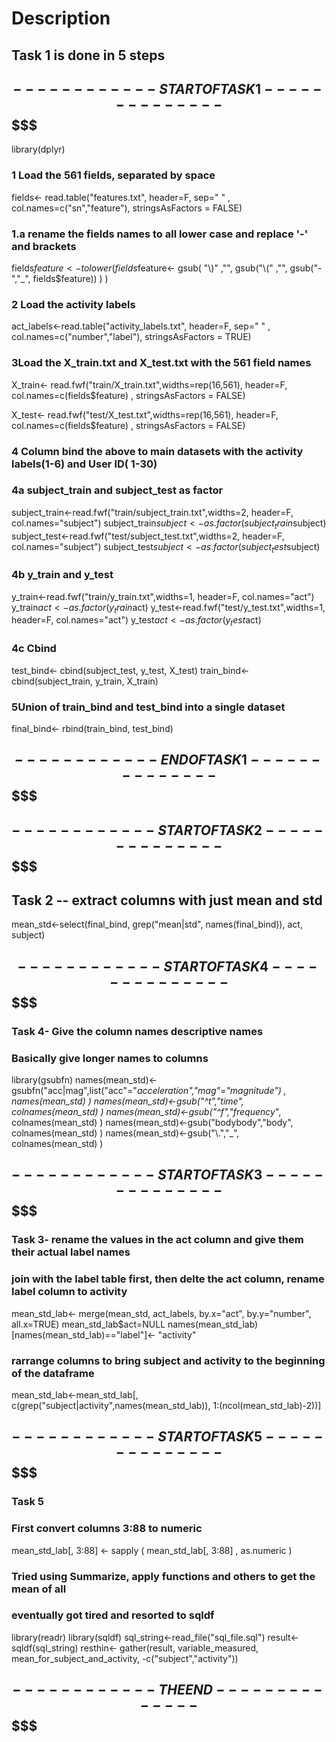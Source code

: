 # Description

## Task 1 is done  in 5 steps
## $$$$$$$$$$ ------------START OF TASK 1 -------------- $$$$$

library(dplyr)

### 1 Load the 561 fields, separated by space
fields<- read.table("features.txt", header=F, sep=" "
                    , col.names=c("sn","feature"), stringsAsFactors = FALSE)
### 1.a  rename the fields names to all lower case and replace '-' and brackets
fields$feature<- tolower(  fields$feature<- gsub( "\\)" ,"", gsub("\\(" ,"", gsub("-","_", fields$feature)) ) )

### 2 Load the activity labels
act_labels<-read.table("activity_labels.txt", header=F, sep=" "
                       , col.names=c("number","label"), stringsAsFactors = TRUE)

### 3Load the X_train.txt and X_test.txt with the 561 field names
X_train<- read.fwf("train/X_train.txt",widths=rep(16,561), header=F, col.names=c(fields$feature) 
                   , stringsAsFactors = FALSE)

X_test<- read.fwf("test/X_test.txt",widths=rep(16,561), header=F, col.names=c(fields$feature) 
                   , stringsAsFactors = FALSE)
### 4 Column bind the above to main datasets with the activity labels(1-6) and User ID( 1-30)

### 4a subject_train and subject_test as factor
subject_train<-read.fwf("train/subject_train.txt",widths=2, header=F, col.names="subject")
subject_train$subject<- as.factor(subject_train$subject)
subject_test<-read.fwf("test/subject_test.txt",widths=2, header=F, col.names="subject")
subject_test$subject<- as.factor(subject_test$subject)
### 4b y_train and y_test
y_train<-read.fwf("train/y_train.txt",widths=1, header=F, col.names="act")
y_train$act<- as.factor(y_train$act)
y_test<-read.fwf("test/y_test.txt",widths=1, header=F, col.names="act")
y_test$act<- as.factor(y_test$act)
### 4c  Cbind
test_bind<- cbind(subject_test, y_test, X_test)
train_bind<- cbind(subject_train, y_train, X_train)
### 5Union of train_bind and test_bind into a single dataset 
final_bind<- rbind(train_bind, test_bind)

## $$$$$$$$$$ ------------END OF TASK 1 -------------- $$$$$


## $$$$$$$$$$ ------------START OF TASK 2 -------------- $$$$$


## Task 2 -- extract columns with just mean and std
mean_std<-select(final_bind, grep("mean|std", names(final_bind)), act, subject)

## $$$$$$$$$$ ------------START OF TASK 4 -------------- $$$$$

### Task 4- Give the column names descriptive names
###  Basically give longer names to columns
library(gsubfn)
names(mean_std)<- gsubfn("acc|mag",list("acc"="_acceleration","mag"="_magnitude") , names(mean_std) )
names(mean_std)<-gsub("^t","time_", colnames(mean_std) )
names(mean_std)<-gsub("^f","frequency_", colnames(mean_std) )
names(mean_std)<-gsub("bodybody","body", colnames(mean_std) )
names(mean_std)<-gsub("\\.","_", colnames(mean_std) )

## $$$$$$$$$$ ------------START OF TASK 3 -------------- $$$$$

### Task 3- rename the values in the act column and give them their actual label names
### join with the label table first, then delte the act column, rename label column to activity
mean_std_lab<- merge(mean_std, act_labels, by.x="act", by.y="number", all.x=TRUE)
mean_std_lab$act=NULL
names(mean_std_lab)[names(mean_std_lab)=="label"]<- "activity"
###  rarrange columns to bring subject and activity to the beginning of the dataframe
mean_std_lab<-mean_std_lab[, c(grep("subject|activity",names(mean_std_lab)), 1:(ncol(mean_std_lab)-2))]

## $$$$$$$$$$ ------------START OF TASK 5 -------------- $$$$$

### Task 5
### First convert columns 3:88 to numeric
mean_std_lab[, 3:88] <- sapply ( mean_std_lab[, 3:88]  , as.numeric )
###  Tried using Summarize, apply functions and others to get the mean of all
### eventually got tired and resorted to sqldf
library(readr)
library(sqldf)
sql_string<-read_file("sql_file.sql")
result<-sqldf(sql_string)
resthin<- gather(result, variable_measured, mean_for_subject_and_activity, -c("subject","activity"))

## $$$$$$$$$$ ------------THE  END -------------- $$$$$